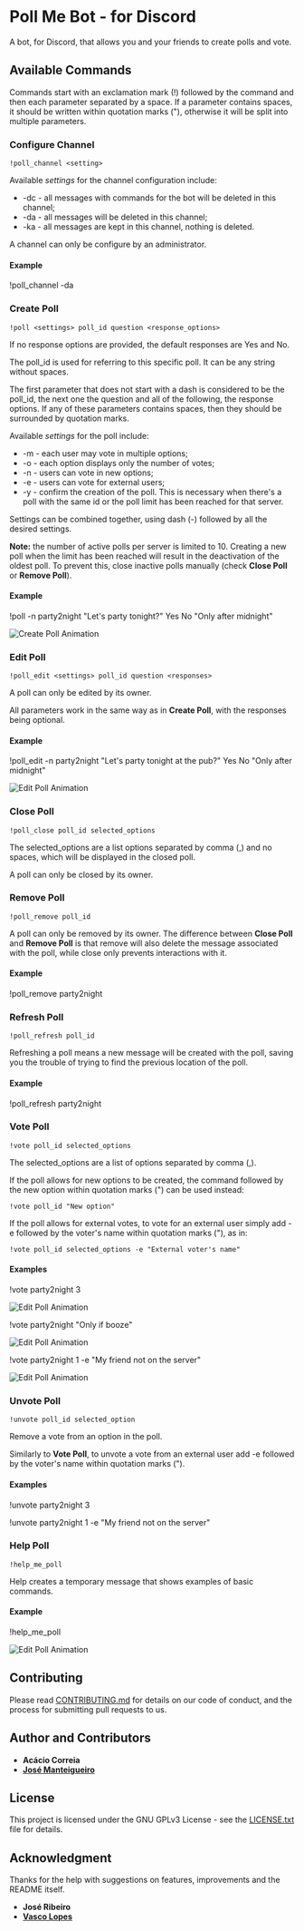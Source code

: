 # Poll Me Bot - for Discord

A bot, for Discord, that allows you and your friends to create polls and vote.

## Available Commands

Commands start with an exclamation mark (!) followed by the command and then each parameter separated by a space. If a parameter contains spaces, it should be written within quotation marks ("), otherwise it will be split into multiple parameters.

### Configure Channel

```
!poll_channel <setting>
```

Available *settings* for the channel configuration include:
* -dc - all messages with commands for the bot will be deleted in this channel;
* -da - all messages will be deleted in this channel;
* -ka - all messages are kept in this channel, nothing is deleted.

A channel can only be configure by an administrator.

#### Example
!poll_channel -da

### Create Poll

```
!poll <settings> poll_id question <response_options>
```

If no response options are provided, the default responses are Yes and No.

The poll_id is used for referring to this specific poll. It can be any string without spaces.

The first parameter that does not start with a dash is considered to be the poll_id, the next one the question and all of the following, the response options. If any of these parameters contains spaces, then they should be surrounded by quotation marks.

Available *settings* for the poll include:
* -m - each user may vote in multiple options;
* -o - each option displays only the number of votes;
* -n - users can vote in new options;
* -e - users can vote for external users;
* -y - confirm the creation of the poll. This is necessary when there's a poll with the same id or the poll limit has been reached for that server.

Settings can be combined together, using dash (-) followed by all the desired settings.

**Note:** the number of active polls per server is limited to 10. Creating a new poll when the limit has been reached will result in the deactivation of the oldest poll. To prevent this, close inactive polls manually (check **Close Poll** or **Remove Poll**).

#### Example
!poll -n party2night "Let's party tonight?" Yes No "Only after midnight"

![Create Poll Animation](https://raw.githubusercontent.com/correia55/PollMeBot/master/resources/create_poll.gif)

### Edit Poll

```
!poll_edit <settings> poll_id question <responses>
```

A poll can only be edited by its owner.

All parameters work in the same way as in **Create Poll**, with the responses being optional.

#### Example
!poll_edit -n party2night "Let's party tonight at the pub?" Yes No "Only after midnight"

![Edit Poll Animation](https://raw.githubusercontent.com/correia55/PollMeBot/master/resources/edit_poll.gif)

### Close Poll

```
!poll_close poll_id selected_options
```
The selected_options are a list options separated by comma (,) and no spaces, which will be displayed in the closed poll.

A poll can only be closed by its owner.

### Remove Poll

```
!poll_remove poll_id
```

A poll can only be removed by its owner. The difference between **Close Poll** and **Remove Poll** is that remove will also delete the message associated with the poll, while close only prevents interactions with it.

#### Example
!poll_remove party2night


### Refresh Poll

```
!poll_refresh poll_id
```

Refreshing a poll means a new message will be created with the poll, saving you the trouble of trying to find the previous location of the poll.

#### Example
!poll_refresh party2night

### Vote Poll

```
!vote poll_id selected_options
```
The selected_options are a list of options separated by comma (,).

If the poll allows for new options to be created, the command followed by the new option within quotation marks (") can be used instead:
```
!vote poll_id "New option"
```

If the poll allows for external votes, to vote for an external user simply add -e followed by the voter's name within quotation marks ("), as in:
```
!vote poll_id selected_options -e "External voter's name"
```

#### Examples
!vote party2night 3

![Edit Poll Animation](https://raw.githubusercontent.com/correia55/PollMeBot/master/resources/vote_poll.gif)

!vote party2night "Only if booze"

![Edit Poll Animation](https://raw.githubusercontent.com/correia55/PollMeBot/master/resources/vote_poll_new.gif)

!vote party2night 1 -e "My friend not on the server"

![Edit Poll Animation](https://raw.githubusercontent.com/correia55/PollMeBot/master/resources/vote_poll_external.gif)

### Unvote Poll

```
!unvote poll_id selected_option
```

Remove a vote from an option in the poll.

Similarly to **Vote Poll**, to unvote a vote from an external user add -e followed by the voter's name within quotation marks (").

#### Examples
!unvote party2night 3

!unvote party2night 1 -e "My friend not on the server"

### Help Poll

```
!help_me_poll
```

Help creates a temporary message that shows examples of basic commands.

#### Example

!help_me_poll

![Edit Poll Animation](https://raw.githubusercontent.com/correia55/PollMeBot/master/resources/help_me_poll.gif)

## Contributing

Please read [CONTRIBUTING.md](CONTRIBUTING.md) for details on our code of conduct, and the process for submitting pull requests to us.

## Author and Contributors

* **Acácio Correia**
* **[José Manteigueiro](https://github.com/jmanteigueiro)**

## License

This project is licensed under the GNU GPLv3 License - see the [LICENSE.txt](LICENSE.txt) file for details.

## Acknowledgment

Thanks for the help with suggestions on features, improvements and the README itself.
* **José Ribeiro**
* **[Vasco Lopes](https://github.com/VascoLopes)**